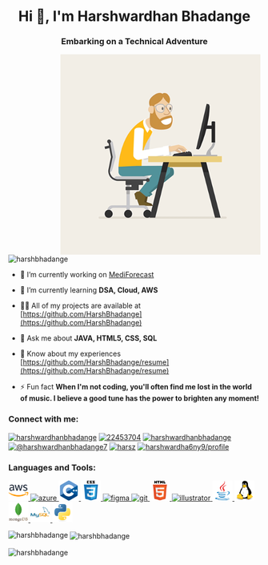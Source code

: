 <h1 align="center">Hi 👋, I'm Harshwardhan Bhadange</h1>
<h3 align="center">Embarking on a Technical Adventure</h3>

<img align="right" alt="coding" width ="400" src="https://github.com/HarshBhadange/HarshBhadange/blob/main/uinn.gif">
<p align="left"> <img src="https://komarev.com/ghpvc/?username=harshbhadange&label=Profile%20views&color=0e75b6&style=flat" alt="harshbhadange" /> </p>

- 🔭 I’m currently working on [MediForecast](https://github.com/HarshBhadange/MediForecast)

- 🌱 I’m currently learning **DSA, Cloud, AWS**

- 👨‍💻 All of my projects are available at [https://github.com/HarshBhadange](https://github.com/HarshBhadange)

- 💬 Ask me about **JAVA, HTML5, CSS, SQL**

- 📄 Know about my experiences [https://github.com/HarshBhadange/resume](https://github.com/HarshBhadange/resume)

- ⚡ Fun fact **When I'm not coding, you'll often find me lost in the world of music. I believe a good tune has the power to brighten any moment!**

<h3 align="left">Connect with me:</h3>
<p align="left">
<a href="https://linkedin.com/in/harshwardhanbhadange" target="blank"><img align="center" src="https://raw.githubusercontent.com/rahuldkjain/github-profile-readme-generator/master/src/images/icons/Social/linked-in-alt.svg" alt="harshwardhanbhadange" height="30" width="40" /></a>
<a href="https://stackoverflow.com/users/22453704" target="blank"><img align="center" src="https://raw.githubusercontent.com/rahuldkjain/github-profile-readme-generator/master/src/images/icons/Social/stack-overflow.svg" alt="22453704" height="30" width="40" /></a>
<a href="https://kaggle.com/harshwardhanbhadange" target="blank"><img align="center" src="https://raw.githubusercontent.com/rahuldkjain/github-profile-readme-generator/master/src/images/icons/Social/kaggle.svg" alt="harshwardhanbhadange" height="30" width="40" /></a>
<a href="https://medium.com/@harshwardhanbhadange7" target="blank"><img align="center" src="https://raw.githubusercontent.com/rahuldkjain/github-profile-readme-generator/master/src/images/icons/Social/medium.svg" alt="@harshwardhanbhadange7" height="30" width="40" /></a>
<a href="https://www.leetcode.com/harsz" target="blank"><img align="center" src="https://raw.githubusercontent.com/rahuldkjain/github-profile-readme-generator/master/src/images/icons/Social/leet-code.svg" alt="harsz" height="30" width="40" /></a>
<a href="https://auth.geeksforgeeks.org/user/harshwardha6ny9/profile" target="blank"><img align="center" src="https://raw.githubusercontent.com/rahuldkjain/github-profile-readme-generator/master/src/images/icons/Social/geeks-for-geeks.svg" alt="harshwardha6ny9/profile" height="30" width="40" /></a>
</p>

<h3 align="left">Languages and Tools:</h3>
<p align="left"> <a href="https://aws.amazon.com" target="_blank" rel="noreferrer"> <img src="https://raw.githubusercontent.com/devicons/devicon/master/icons/amazonwebservices/amazonwebservices-original-wordmark.svg" alt="aws" width="40" height="40"/> </a> <a href="https://azure.microsoft.com/en-in/" target="_blank" rel="noreferrer"> <img src="https://www.vectorlogo.zone/logos/microsoft_azure/microsoft_azure-icon.svg" alt="azure" width="40" height="40"/> </a> <a href="https://www.w3schools.com/cpp/" target="_blank" rel="noreferrer"> <img src="https://raw.githubusercontent.com/devicons/devicon/master/icons/cplusplus/cplusplus-original.svg" alt="cplusplus" width="40" height="40"/> </a> <a href="https://www.w3schools.com/css/" target="_blank" rel="noreferrer"> <img src="https://raw.githubusercontent.com/devicons/devicon/master/icons/css3/css3-original-wordmark.svg" alt="css3" width="40" height="40"/> </a> <a href="https://www.figma.com/" target="_blank" rel="noreferrer"> <img src="https://www.vectorlogo.zone/logos/figma/figma-icon.svg" alt="figma" width="40" height="40"/> </a> <a href="https://git-scm.com/" target="_blank" rel="noreferrer"> <img src="https://www.vectorlogo.zone/logos/git-scm/git-scm-icon.svg" alt="git" width="40" height="40"/> </a> <a href="https://www.w3.org/html/" target="_blank" rel="noreferrer"> <img src="https://raw.githubusercontent.com/devicons/devicon/master/icons/html5/html5-original-wordmark.svg" alt="html5" width="40" height="40"/> </a> <a href="https://www.adobe.com/in/products/illustrator.html" target="_blank" rel="noreferrer"> <img src="https://www.vectorlogo.zone/logos/adobe_illustrator/adobe_illustrator-icon.svg" alt="illustrator" width="40" height="40"/> </a> <a href="https://www.java.com" target="_blank" rel="noreferrer"> <img src="https://raw.githubusercontent.com/devicons/devicon/master/icons/java/java-original.svg" alt="java" width="40" height="40"/> </a> <a href="https://www.linux.org/" target="_blank" rel="noreferrer"> <img src="https://raw.githubusercontent.com/devicons/devicon/master/icons/linux/linux-original.svg" alt="linux" width="40" height="40"/> </a> <a href="https://www.mongodb.com/" target="_blank" rel="noreferrer"> <img src="https://raw.githubusercontent.com/devicons/devicon/master/icons/mongodb/mongodb-original-wordmark.svg" alt="mongodb" width="40" height="40"/> </a> <a href="https://www.mysql.com/" target="_blank" rel="noreferrer"> <img src="https://raw.githubusercontent.com/devicons/devicon/master/icons/mysql/mysql-original-wordmark.svg" alt="mysql" width="40" height="40"/> </a> <a href="https://www.python.org" target="_blank" rel="noreferrer"> <img src="https://raw.githubusercontent.com/devicons/devicon/master/icons/python/python-original.svg" alt="python" width="40" height="40"/> </a> </p>

<p><img align="left" src="https://github-readme-stats.vercel.app/api/top-langs?username=harshbhadange&show_icons=true&locale=en&layout=compact" alt="harshbhadange" /></p>

<p>&nbsp;<img align="center" src="https://github-readme-stats.vercel.app/api?username=harshbhadange&show_icons=true&locale=en" alt="harshbhadange" /></p>

<p><img align="center" src="https://github-readme-streak-stats.herokuapp.com/?user=harshbhadange&" alt="harshbhadange" /></p>

